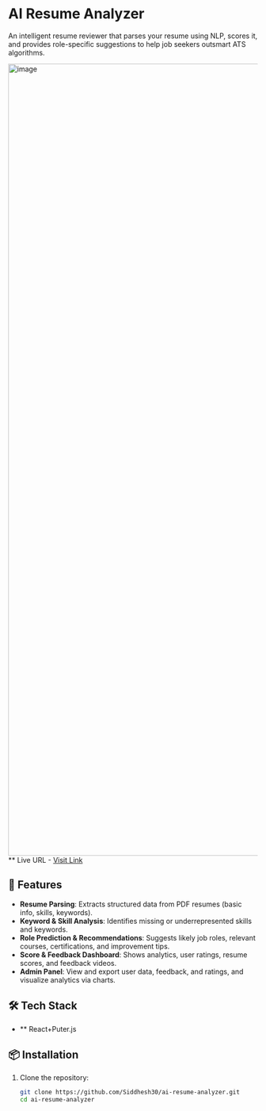 # AI Resume Analyzer

An intelligent resume reviewer that parses your resume using NLP, scores it, and provides role-specific suggestions to help job seekers outsmart ATS algorithms.

<img width="2936" height="1598" alt="image" src="https://github.com/user-attachments/assets/29b8fc75-3486-4dff-859c-56a95779868a" />
** Live URL - <a href="https://ai-resume-analyzer-brown.vercel.app/">Visit Link</a>

## 🚀 Features

- **Resume Parsing**: Extracts structured data from PDF resumes (basic info, skills, keywords).
- **Keyword & Skill Analysis**: Identifies missing or underrepresented skills and keywords.
- **Role Prediction & Recommendations**: Suggests likely job roles, relevant courses, certifications, and improvement tips.
- **Score & Feedback Dashboard**: Shows analytics, user ratings, resume scores, and feedback videos.
- **Admin Panel**: View and export user data, feedback, and ratings, and visualize analytics via charts.

## 🛠 Tech Stack

- ** React+Puter.js

## 📦 Installation

1. Clone the repository:  
   ```bash
   git clone https://github.com/Siddhesh30/ai-resume-analyzer.git
   cd ai-resume-analyzer

